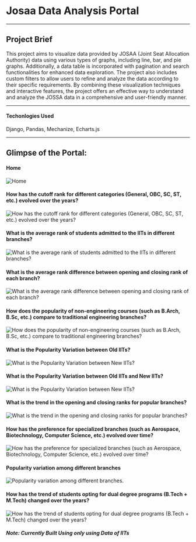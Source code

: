 # Josaa Data Analysis Portal 

---

## Project Brief
This project aims to visualize data provided by JOSAA (Joint Seat Allocation Authority) data using various types of graphs, including line, bar, and pie graphs. Additionally, a data table is incorporated with pagination and search functionalities for enhanced data exploration. The project also includes custom filters to allow users to refine and analyze the data according to their specific requirements. By combining these visualization techniques and interactive features, the project offers an effective way to understand and analyze the JOSSA data in a comprehensive and user-friendly manner.

---

#### Techonlogies Used

Django, Pandas, Mechanize, Echarts.js


---

## Glimpse of the Portal:

#### Home

![Home](https://github.com/Akshat2403/JossaDataAnalysis/assets/95174507/548c8b65-fe7f-411c-9c33-103cb2cada35)

#### How has the cutoff rank for different categories (General, OBC, SC, ST, etc.) evolved over the years?

![How has the cutoff rank for different categories (General, OBC, SC, ST, etc.) evolved over the years?](https://github.com/Akshat2403/JossaDataAnalysis/assets/95174507/3fc800d2-4b98-4f4c-adf0-85ece2fe62c9)

#### What is the average rank of students admitted to the IITs in different branches?

![What is the average rank of students admitted to the IITs in different branches?](https://github.com/Akshat2403/JossaDataAnalysis/assets/95174507/12e80739-73a4-4cae-a0ad-daf97ab77ec2)

#### What is the average rank difference between opening and closing rank of each branch?

![What is the average rank difference between opening and closing rank of each branch?](https://github.com/Akshat2403/JossaDataAnalysis/assets/95174507/c3c3dde2-c60e-4032-9f9d-878aa6220ce8)


#### How does the popularity of non-engineering courses (such as B.Arch, B.Sc, etc.) compare to traditional engineering branches?

![How does the popularity of non-engineering courses (such as B.Arch, B.Sc, etc.) compare to traditional engineering branches?](https://github.com/Akshat2403/JossaDataAnalysis/assets/95174507/c3b1c738-e0ce-42ca-a85a-2b592e420180)

#### What is the Popularity Variation between Old IITs?

![What is the Popularity Variation between New IITs?](https://github.com/Akshat2403/JossaDataAnalysis/assets/95174507/f20b47e6-aa12-49d3-b3e1-3ba65afd2294)

#### What is the Popularity Variation between Old IITs and New IITs?

![What is the Popularity Variation between New IITs?](https://github.com/Akshat2403/JossaDataAnalysis/assets/95174507/f20b47e6-aa12-49d3-b3e1-3ba65afd2294)


#### What is the trend in the opening and closing ranks for popular branches?

![What is the trend in the opening and closing ranks for popular branches?](https://github.com/Akshat2403/JossaDataAnalysis/assets/95174507/7bd32577-800d-4d81-90a6-ff8b7720ce99)

#### How has the preference for specialized branches (such as Aerospace, Biotechnology, Computer Science, etc.) evolved over time?

![How has the preference for specialized branches (such as Aerospace, Biotechnology, Computer Science, etc.) evolved over time?](https://github.com/Akshat2403/JossaDataAnalysis/assets/95174507/8eab7b88-6300-4893-b248-f55cb085d14a)


#### Popularity variation among different branches

![Popularity variation among different branches.](https://github.com/Akshat2403/JossaDataAnalysis/assets/95174507/55349ed5-e4a0-42cc-90f2-959a7ba40c2c)

#### How has the trend of students opting for dual degree programs (B.Tech + M.Tech) changed over the years?

![How has the trend of students opting for dual degree programs (B.Tech + M.Tech) changed over the years?](https://github.com/Akshat2403/JossaDataAnalysis/assets/95174507/e15a2321-5abd-4f57-848d-46b7a03705ca)


##### Note: Currently Built Using only using Data of IITs
